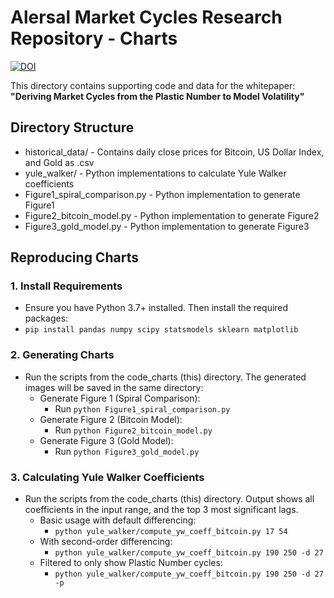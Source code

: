 # Alersal Market Cycles Research Repository - Charts 
[![DOI](https://zenodo.org/badge/DOI/10.5281/zenodo.16730905.svg)](https://doi.org/10.5281/zenodo.16730905)

This directory contains supporting code and data for the whitepaper:  
**"Deriving Market Cycles from the Plastic Number to Model Volatility"**

## Directory Structure
- historical_data/             - Contains daily close prices for Bitcoin, US Dollar Index, and Gold as .csv
- yule_walker/                 - Python implementations to calculate Yule Walker coefficients
- Figure1_spiral_comparison.py - Python implementation to generate Figure1
- Figure2_bitcoin_model.py     - Python implementation to generate Figure2
- Figure3_gold_model.py        - Python implementation to generate Figure3

## Reproducing Charts
### 1. Install Requirements
   - Ensure you have Python 3.7+ installed. Then install the required packages:
   - `pip install pandas numpy scipy statsmodels sklearn matplotlib`

### 2. Generating Charts 
- Run the scripts from the code_charts (this) directory. The generated images will be saved in the same directory:
   - Generate Figure 1 (Spiral Comparison):
      - Run `python Figure1_spiral_comparison.py`
   - Generate Figure 2 (Bitcoin Model):
      - Run `python Figure2_bitcoin_model.py`
   - Generate Figure 3 (Gold Model):
      - Run `python Figure3_gold_model.py`
         
### 3. Calculating Yule Walker Coefficients
- Run the scripts from the code_charts (this) directory. Output shows all coefficients in the input range, and the top 3 most significant lags.
   - Basic usage with default differencing:
      - `python yule_walker/compute_yw_coeff_bitcoin.py 17 54`
   - With second-order differencing:
      - `python yule_walker/compute_yw_coeff_bitcoin.py 190 250 -d 27`
   - Filtered to only show Plastic Number cycles:
      - `python yule_walker/compute_yw_coeff_bitcoin.py 190 250 -d 27 -p`
